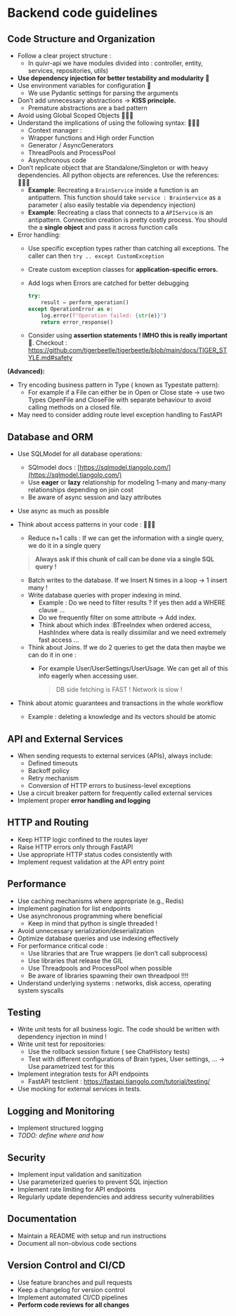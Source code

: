 # Backend code guidelines

## **Code Structure and Organization**

- Follow a clear project structure :
    - In quivr-api we have modules divided into : controller, entity, services, repositories, utils)
- **Use dependency injection for better testability and modularity** 🔺
- Use environment variables for configuration 🔺
    - We use Pydantic settings for parsing the arguments
- Don’t add unnecessary abstractions → **KISS principle.**
    - Premature abstractions are a bad pattern
- Avoid using Global Scoped Objects 🔺🔺🔺
- Understand the implications of using the following syntax: 🔺🔺🔺
    - Context manager :
    - Wrapper functions and High order Function
    - Generator / AsyncGenerators
    - ThreadPools and ProcessPool
    - Asynchronous code
- Don’t replicate object that are Standalone/Singleton or with heavy dependencies. All python objects are references. Use the references: 🔺🔺🔺
    - **Example**: Recreating a `BrainService`  inside a function is an antipattern. This function should take `service : BrainService` as a parameter ( also easily testable via dependency injection)
    - **Example**: Recreating a class that connects to a `APIService` is an antipattern. Connection creation is pretty costly process. You should the a **single object** and pass it across function calls
- Error handling:
    - Use specific exception types rather than catching all exceptions. The caller can then `try .. except CustomException`
    - Create custom exception classes for **application-specific errors.**
    - Add logs when Errors are catched for better debugging

        ```python
        try:
            result = perform_operation()
        except OperationError as e:
            log.error(f"Operation failed: {str(e)}")
            return error_response()
        ```

    - Consider using **assertion statements ! IMHO this is really important** 🔺. Checkout : https://github.com/tigerbeetle/tigerbeetle/blob/main/docs/TIGER_STYLE.md#safety

**(Advanced):**

- Try encoding business pattern in Type ( known as Typestate pattern):
    - For example if a File can either be in Open or Close state → use two Types OpenFile and CloseFile with separate behaviour to avoid calling methods on a closed file.
- May need to consider adding route level exception handling to FastAPI

## **Database and ORM**

- Use SQLModel for all database operations:
    - SQlmodel docs : [https://sqlmodel.tiangolo.com/](https://sqlmodel.tiangolo.com/)
    - Use **eager** or **lazy** relationship for modeling 1-many and many-many relationships depending on join cost
    - Be aware of async session and lazy attributes
- Use async as much as possible
- Think about access patterns in your code :  🔺🔺🔺
    - Reduce n+1 calls : If we can get the information with a single query, we do it in a single query

    > **Always ask if this chunk of call can be done via a single SQL query !**
    >
    - Batch writes to the database. If we Insert N times in a loop → 1 insert many !
    - Write database queries with proper indexing in mind.
        - Example : Do we need to filter results ? If yes then add a WHERE clause …
        - Do we frequently filter on some attribute → Add index.
        - Think about which index :BTreeIndex when ordered access, HashIndex where data is really dissimilar and we need extremely fast access …
    - Think about Joins. If we do 2 queries to get the data then maybe we can do it in one :
        - For example User/UserSettings/UserUsage. We can get all of this info eagerly when accessing user.

            > DB side fetching is FAST ! Network is slow !
            >
- Think about atomic guarantees and transactions in the whole workflow
    - Example : deleting a knowledge and its vectors should be atomic

## **API and External Services**

- When sending requests to external services (APIs), always include:
    - Defined timeouts
    - Backoff policy
    - Retry mechanism
    - Conversion of HTTP errors to business-level exceptions
- Use a circuit breaker pattern for frequently called external services
- Implement proper **error handling and logging**

## **HTTP and Routing**

- Keep HTTP logic confined to the routes layer
- Raise HTTP errors only through FastAPI
- Use appropriate HTTP status codes consistently with
- Implement request validation at the API entry point

## **Performance**

- Use caching mechanisms where appropriate (e.g., Redis)
- Implement pagination for list endpoints
- Use asynchronous programming where beneficial
    - Keep in mind that python is single threaded !
- Avoid unnecessary serialization/deserialization
- Optimize database queries and use indexing effectively
- For performance critical code :
    - Use libraries that are True wrappers (ie don’t call subprocess)
    - Use libraries that  release the GIL
    - Use Threadpools and ProcessPool when possible
    - Be aware of libraries spawning their own threadpool !!!!
- Understand underlying systems : networks, disk access, operating system syscalls

## **Testing**

- Write unit tests for all business logic. The code should be written with dependency injection in mind !
- Write unit test for repositories:
    - Use the rollback session fixture ( see ChatHistory tests)
    - Test with different configurations of Brain types, User settings, … → Use parametrized test for this
- Implement integration tests for API endpoints
    - FastAPI testclient :  https://fastapi.tiangolo.com/tutorial/testing/
- Use mocking for external services in tests.

## **Logging and Monitoring**

- Implement structured logging
- *TODO: define where and how*

## **Security**

- Implement input validation and sanitization
- Use parameterized queries to prevent SQL injection
- Implement rate limiting for API endpoints
- Regularly update dependencies and address security vulnerabilities

## **Documentation**

- Maintain a README with setup and run instructions
- Document all non-obvious code sections

## **Version Control and CI/CD**

- Use feature branches and pull requests
- Keep a changelog for version control
- Implement automated CI/CD pipelines
- **Perform code reviews for all changes**
